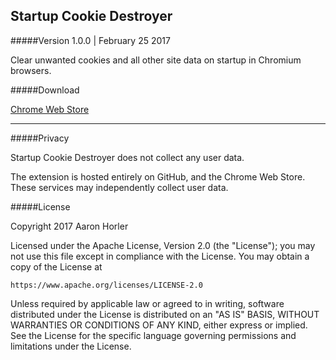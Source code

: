 ## Startup Cookie Destroyer
#####Version 1.0.0 | February 25 2017

Clear unwanted cookies and all other site data on startup in Chromium browsers.

#####Download

[Chrome Web Store](https://chrome.google.com/webstore/detail/startup-cookie-destroyer/gnofoiakeednmambnlgcooiflejppmoj)

---

#####Privacy

Startup Cookie Destroyer does not collect any user data. 

The extension is hosted entirely on GitHub, and the Chrome Web Store. These services may independently collect user data.

#####License

Copyright 2017 Aaron Horler

Licensed under the Apache License, Version 2.0 (the "License");
you may not use this file except in compliance with the License.
You may obtain a copy of the License at

    https://www.apache.org/licenses/LICENSE-2.0

Unless required by applicable law or agreed to in writing, software
distributed under the License is distributed on an "AS IS" BASIS,
WITHOUT WARRANTIES OR CONDITIONS OF ANY KIND, either express or implied.
See the License for the specific language governing permissions and
limitations under the License.
